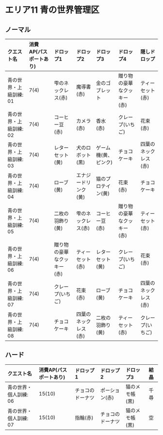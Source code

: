 # エリア11 青の世界管理区

## ノーマル

|クエスト名|消費AP(パスポートあり)|ドロップ1|ドロップ2|ドロップ3|ドロップ4|隠しドロップ|
|:--|:--|:--|:--|:--|:--|:--|
|青の世界・上級訓練: 01|7(4)|雫のネックレス(赤)|魔導書(赤)|金のゴブレット|贈り物の豪華なクッキー(赤)|ティーセット(赤)|
|青の世界・上級訓練: 02|7(4)|コーヒー豆(赤)|カメラ(赤)|香水(赤)|クレープ(いちご)|花束(赤)|
|青の世界・上級訓練: 03|7(4)|レターセット(黄)|犬のロボット(黒)|ゲーム機(黄、ピンク)|チョコケーキ|四葉のネックレス(赤)|
|青の世界・上級訓練: 04|7(4)|ローブ(黄)|エナジードリンク(黄)|猫のプロテイン(黄)|花束(赤)|チョコケーキ|
|青の世界・上級訓練: 05|7(4)|二枚の羽飾り(黄)|雫のネックレス(赤)|コーヒー豆(赤)|贈り物の豪華なクッキー(赤)|ティーセット(赤)|
|青の世界・上級訓練: 06|7(4)|贈り物の豪華なクッキー(赤)|ティーセット(赤)|レターセット(黄)|クレープ(いちご)|花束(赤)|
|青の世界・上級訓練: 07|7(4)|クレープ(いちご)|花束(赤)|ローブ(黄)|チョコケーキ|四葉のネックレス(赤)|
|青の世界・上級訓練: 08|7(4)|チョコケーキ|四葉のネックレス(赤)|二枚の羽飾り(黄)|ティーセット(赤)|クレープ(いちご)|

## ハード

|クエスト名|消費AP(パスポートあり)|ドロップ1|ドロップ2|ドロップ3|結晶|
|:--|:--|:--|:--|:--|:--|
|青の世界・個人訓練: 06|15(10)|チョコのドーナツ|ポーション(赤)|猫のメモ帳(黒)|千尋|
|青の世界・個人訓練: 07|15(10)|指輪(赤)|チョコのドーナツ|猫のメモ帳(黒)|空|